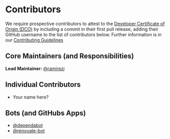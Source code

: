 # Contributors

We require prospective contributors to attest to the
[Developer Certificate of Origin (DCO)](https://developercertificate.org/)
by including a commit in their first pull release, adding their GitHub username
to the list of contributors below. Further information is in our
[Contributing Guidelines](.github/CONTRIBUTING.md)

## Core Maintainers (and Responsibilities)

**Lead Maintainer:** [@ramirezj](https://github.com/ramirezj)

## Individual Contributors

* Your name here?

## Bots (and GitHubs Apps)

* [@dependabot](https://github.com/apps/dependabot)
* [@renovate-bot](https://github.com/apps/renovate)
